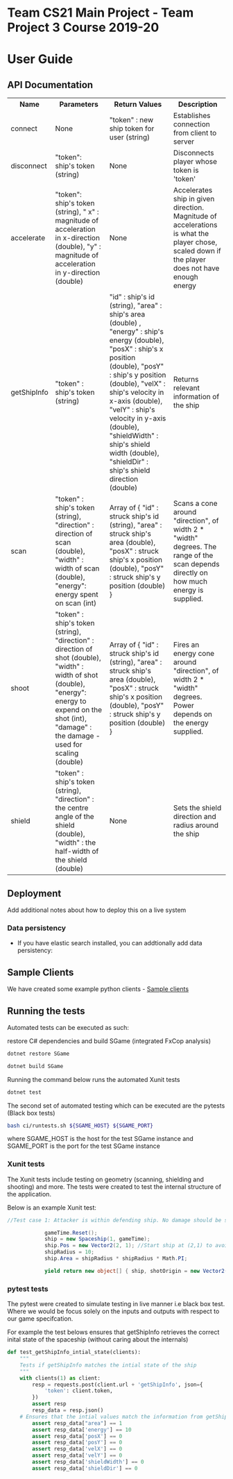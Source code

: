 # Team CS21 Main Project - Team Project 3 Course 2019-20

# User Guide

## API Documentation

<table class="tg">
  <tr>
    <th class="tg-cly1">Name</th>
    <th class="tg-cly1">Parameters</th>
    <th class="tg-cly1">Return Values</th>
    <th class="tg-cly1">Description</th>
  </tr>
  <tr>
    <td class="tg-cly1">connect</td>
    <td class="tg-cly1">None</td>
    <td class="tg-cly1">"token" : new ship token for user (string)</td>
    <td class="tg-cly1">Establishes connection from client to server</td>
  </tr>
  <tr>
    <td class="tg-cly1">disconnect</td>
    <td class="tg-cly1">"token": ship's token (string)</td>
    <td class="tg-cly1">None</td>
    <td class="tg-cly1">Disconnects player whose token is 'token'</td>
  </tr>
  <tr>
    <td class="tg-cly1">accelerate</td>
    <td class="tg-cly1">"token": ship's token (string), " x" : magnitude of acceleration in x-direction (double), "y" : magnitude of acceleration in y-direction (double)</td>
    <td class="tg-cly1">None</td>
    <td class="tg-cly1">Accelerates ship in given direction. Magnitude of accelerations is what the player chose, scaled down if the player does not have enough energy</td>
  </tr>
  <tr>
    <td class="tg-0lax">getShipInfo</td>
    <td class="tg-0lax">"token" : ship's token (string)</td>
    <td class="tg-0lax">"id" : ship's id (string), "area" : ship's area (double) , "energy" : ship's energy (double), "posX" : ship's x position (double), "posY" : ship's y position (double), "velX" : ship's velocity in x-axis (double), "velY" : ship's velocity in y-axis (double), "shieldWidth" : ship's shield width (double), "shieldDir" : ship's shield direction (double)</td>
    <td class="tg-0lax">Returns relevant information of the ship</td>
  </tr>
  <tr>
    <td class="tg-0lax">scan</td>
    <td class="tg-0lax">"token" : ship's token (string), "direction" : direction of scan (double), "width" : width of scan (double), "energy": energy spent on scan (int)</td>
    <td class="tg-0lax">Array of { "id" : struck ship's id (string), "area" : struck ship's area (double), "posX" : struck ship's x position (double), "posY" : struck ship's y position (double) }</td>
    <td class="tg-0lax">Scans a cone around "direction", of width 2 * "width" degrees. The range of the scan depends directly on how much energy is supplied.</td>
  </tr>
  <tr>
    <td class="tg-0lax">shoot</td>
    <td class="tg-0lax">"token" : ship's token (string), "direction" : direction of shot (double), "width" : width of shot (double), "energy": energy to expend on the shot (int), "damage" : the damage -used for scaling (double)</td>
    <td class="tg-0lax">Array of { "id" : struck ship's id (string), "area" : struck ship's area (double), "posX" : struck ship's x position (double), "posY" : struck ship's y position (double) }</td>
    <td class="tg-0lax">Fires an energy cone around "direction", of width 2 * "width" degrees. Power depends on the energy supplied.</td>
  </tr>
  <tr>
    <td class="tg-0lax">shield</td>
    <td class="tg-0lax">"token" : ship's token (string), "direction" : the centre angle of the shield (double), "width" : the half-width of the shield (double)</td>
    <td class="tg-0lax">None</td>
    <td class="tg-0lax">Sets the shield direction and radius around the ship</td>
  </tr>
</table>

## Deployment

Add additional notes about how to deploy this on a live system

### Data persistency

- If you have elastic search installed, you can addtionally add data persistency:

## Sample Clients

We have created some example python clients - [Sample clients](Sample-clients/)

## Running the tests

Automated tests can be executed as such:

restore C# dependencies and build SGame (integrated FxCop analysis)

```C#
dotnet restore SGame
```

```C#
dotnet build SGame
```

Running the command below runs the automated Xunit tests

```C#
dotnet test
```

The second set of automated testing which can be executed are the pytests (Black box tests)

```bash
bash ci/runtests.sh ${SGAME_HOST} ${SGAME_PORT}
```

where SGAME_HOST is the host for the test SGame instance and SGAME_PORT is the port for the test SGame instance

### Xunit tests

The Xunit tests include testing on geometry (scanning, shielding and shooting) and more. The tests were created to test the internal structure of the application.

Below is an example Xunit test:

```csharp
//Test case 1: Attacker is within defending ship. No damage should be shielded.

            gameTime.Reset();
            ship = new Spaceship(1, gameTime);
            ship.Pos = new Vector2(2, 1); //Start ship at (2,1) to avoid missing bugs due to simplicity of (0,0)
            shipRadius = 10;
            ship.Area = shipRadius * shipRadius * Math.PI;

            yield return new object[] { ship, shotOrigin = new Vector2(5, 5), shotDir = -126.869897645844, shotWidth = 1, (ship.Pos - shotOrigin).Length(), expectedValue = 0.0 };

```

### pytest tests

The pytest were created to simulate testing in live manner i.e black box test. Where we would be focus solely on the inputs and outputs with respect to our game specifcation.

For example the test belows ensures that getShipInfo retrieves the correct inital state of the spaceship (without caring about the internals)

```python
def test_getShipInfo_intial_state(clients):
    """
    Tests if getShipInfo matches the intial state of the ship
    """
    with clients(1) as client:
        resp = requests.post(client.url + 'getShipInfo', json={
            'token': client.token,
        })
        assert resp
        resp_data = resp.json()
    # Ensures that the intial values match the information from getShipInfo
        assert resp_data["area"] == 1
        assert resp_data['energy'] == 10
        assert resp_data['posX'] == 0
        assert resp_data['posY'] == 0
        assert resp_data['velX'] == 0
        assert resp_data['velY'] == 0
        assert resp_data['shieldWidth'] == 0
        assert resp_data['shieldDir'] == 0
```
